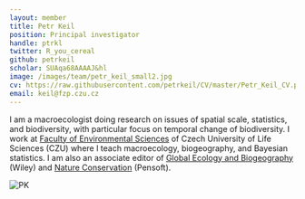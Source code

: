 ```yaml
---
layout: member
title: Petr Keil
position: Principal investigator
handle: ptrkl
twitter: R_you_cereal
github: petrkeil
scholar: SUAqa68AAAAJ&hl
image: /images/team/petr_keil_small2.jpg
cv: https://raw.githubusercontent.com/petrkeil/CV/master/Petr_Keil_CV.pdf
email: keil@fzp.czu.cz
---
```


I am a macroecologist doing research on issues of spatial scale, statistics, and biodiversity, with particular focus on temporal change of biodiversity. I work at [Faculty of Environmental Sciences](https://www.fzp.czu.cz/en/) of Czech University of Life Sciences (CZU) where I teach macroecology, biogeography, and Bayesian statistics. I am also an associate editor of [Global Ecology and Biogeography](https://onlinelibrary.wiley.com/journal/14668238#pane-01cbe741-499a-4611-874e-1061f1f4679e01) (Wiley) and [Nature Conservation](https://natureconservation.pensoft.net/) (Pensoft).

![PK](../../../../images/team/petr_keil_alps.png)


